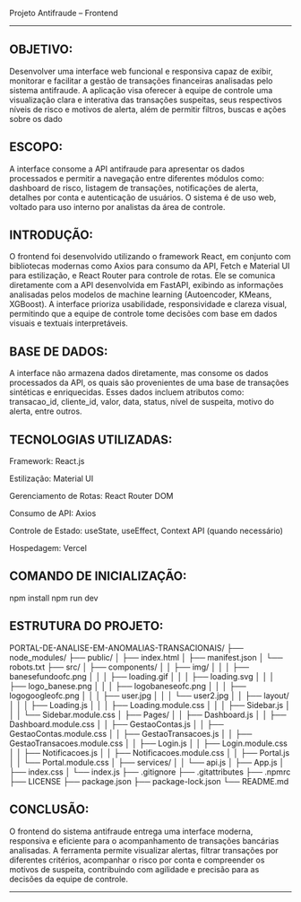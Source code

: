 Projeto Antifraude – Frontend
___________________________________________________________________________________________________________________________________________________________________________________________________________________________________________________________________________________

 OBJETIVO:
-
Desenvolver uma interface web funcional e responsiva capaz de exibir, monitorar e facilitar a gestão de transações financeiras analisadas pelo sistema antifraude. A aplicação visa oferecer à equipe de controle uma visualização clara e interativa das transações suspeitas, seus respectivos níveis de risco e motivos de alerta, além de permitir filtros, buscas e ações sobre os dado

 ESCOPO:
-
A interface consome a API antifraude para apresentar os dados processados e permitir a navegação entre diferentes módulos como: dashboard de risco, listagem de transações, notificações de alerta, detalhes por conta e autenticação de usuários. O sistema é de uso web, voltado para uso interno por analistas da área de controle.

 INTRODUÇÃO:
 -
O frontend foi desenvolvido utilizando o framework React, em conjunto com bibliotecas modernas como Axios para consumo da API, Fetch e Material UI para estilização, e React Router para controle de rotas. Ele se comunica diretamente com a API desenvolvida em FastAPI, exibindo as informações analisadas pelos modelos de machine learning (Autoencoder, KMeans, XGBoost). A interface prioriza usabilidade, responsividade e clareza visual, permitindo que a equipe de controle tome decisões com base em dados visuais e textuais interpretáveis.

 BASE DE DADOS:
 -
A interface não armazena dados diretamente, mas consome os dados processados da API, os quais são provenientes de uma base de transações sintéticas e enriquecidas. Esses dados incluem atributos como: transacao_id, cliente_id, valor, data, status, nível de suspeita, motivo do alerta, entre outros.

 TECNOLOGIAS UTILIZADAS:
 -
Framework: React.js

Estilização: Material UI

Gerenciamento de Rotas: React Router DOM

Consumo de API: Axios

Controle de Estado: useState, useEffect, Context API (quando necessário)

Hospedagem: Vercel

COMANDO DE INICIALIZAÇÃO:
-
npm install
npm run dev

ESTRUTURA DO PROJETO:
-
PORTAL-DE-ANALISE-EM-ANOMALIAS-TRANSACIONAIS/
├── node_modules/
├── public/
│   ├── index.html
│   ├── manifest.json
│   └── robots.txt
├── src/
│   ├── components/
│   │   ├── img/
│   │   │   ├── banesefundoofc.png
│   │   │   ├── loading.gif
│   │   │   ├── loading.svg
│   │   │   ├── logo_banese.png
│   │   │   ├── logobaneseofc.png
│   │   │   ├── logogoogleofc.png
│   │   │   ├── user.jpg
│   │   │   └── user2.jpg
│   │   ├── layout/
│   │   │   ├── Loading.js
│   │   │   ├── Loading.module.css
│   │   │   ├── Sidebar.js
│   │   │   └── Sidebar.module.css
│   ├── Pages/
│   │   ├── Dashboard.js
│   │   ├── Dashboard.module.css
│   │   ├── GestaoContas.js
│   │   ├── GestaoContas.module.css
│   │   ├── GestaoTransacoes.js
│   │   ├── GestaoTransacoes.module.css
│   │   ├── Login.js
│   │   ├── Login.module.css
│   │   ├── Notificacoes.js
│   │   ├── Notificacoes.module.css
│   │   ├── Portal.js
│   │   └── Portal.module.css
│   ├── services/
│   │   └── api.js
│   ├── App.js
│   ├── index.css
│   └── index.js
├── .gitignore
├── .gitattributes
├── .npmrc
├── LICENSE
├── package.json
├── package-lock.json
└── README.md

 CONCLUSÃO:
 -
O frontend do sistema antifraude entrega uma interface moderna, responsiva e eficiente para o acompanhamento de transações bancárias analisadas. A ferramenta permite visualizar alertas, filtrar transações por diferentes critérios, acompanhar o risco por conta e compreender os motivos de suspeita, contribuindo com agilidade e precisão para as decisões da equipe de controle.
_______________________________________________________________________________________________________________________________________________________________________________________________________________________________________________________________________________

